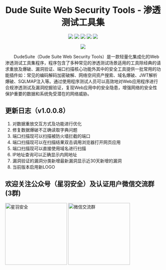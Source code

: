 
<p align="center">
  <h1 align="center">Dude Suite Web Security Tools - 渗透测试工具集</h1>
</p>

<p align="center">
<a href="https://www.dudesuite.cn/" target='_blank'><img src="https://img.shields.io/badge/%E5%AE%98%E6%96%B9%E7%BD%91%E7%AB%99-%E7%82%B9%E5%87%BB%E6%89%93%E5%BC%80style=square"></a>
<a href="https://github.com/x364e3ab6/DudeSuite/releases/"><img src="https://img.shields.io/github/release/x364e3ab6/DudeSuite?label=%E6%9C%80%E6%96%B0%E7%89%88%E6%9C%AC&style=square"></a>
<a href="https://github.com/x364e3ab6/DudeSuite/releases"><img src="https://img.shields.io/github/downloads/x364e3ab6/DudeSuite/total?label=%E4%B8%8B%E8%BD%BD%E6%AC%A1%E6%95%B0&style=square"></a>
<a href="https://github.com/x364e3ab6/DudeSuite/issues"><img src="https://img.shields.io/github/issues-raw/x364e3ab6/DudeSuite?label=%E9%97%AE%E9%A2%98%E5%8F%8D%E9%A6%88&style=square"></a>
<a href="https://github.com/x364e3ab6/DudeSuite/discussions"><img src="https://img.shields.io/github/stars/x364e3ab6/DudeSuite?label=%E7%82%B9%E8%B5%9E%E6%98%9F%E6%98%9F&style=square"></a>
</p>

<p align="center">
    <img src="https://github.com/user-attachments/assets/d6ae07a7-afe8-4f3a-b0d6-4baabd82e5cf"> 
</p>

&emsp;&emsp;DudeSuite（Dude Suite Web Security Tools）是一款轻量化集成化的Web渗透测试工具集程序，程序包含了多种常见的渗透测试场景适用的工具除经典的请求重放及爆破、漏洞验证、端口扫描核心功能外其中的安全工具提供一批常用的功能插件如：常见的编码解码加密破解、网络空间资产搜索、域名爆破、JWT解析爆破、SQLMAP注入等。通过使用程序测试人员可以高效地对Web应用程序进行合规渗透测试及漏洞挖掘验证，复现Web应用中的安全隐患，增强网络的安全性保护重要的数据和系统免受潜在的网络威胁。

## 更新日志（v1.0.0.8）

1. 对数据重放交互方式及功能进行优化
2. 修复数据爆破不正确读取字典问题
3. 端口扫描现可以扫描被防火墙拦截的端口
4. 端口扫描现可以在扫描结果双击调用浏览器打开网页应用
5. 端口扫描现可以直接使用域名进行扫描
6. IP地址查询可以正确显示内网地址
7. 漏洞验证的漏洞分类新增最新漏洞显示近30天新增的漏洞
8. 当前版本启用新LOGO

## 欢迎关注公众号（星羽安全）及认证用户微信交流群(3群)
<img src="https://github.com/user-attachments/assets/c9ceb0f4-1f94-44c3-9a4c-545952af0385" alt="星羽安全" style="width:200px;">
<img src="https://github.com/user-attachments/assets/78a38e9f-545f-462d-8791-3d7a48d992a0" alt="微信交流群" style="width:200px;">




